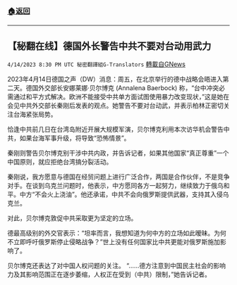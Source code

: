 ###  [:house:返回](README.md)
---


## 【秘翻在线】德国外长警告中共不要对台动用武力
`4/14/2023 8:30 PM UTC 秘密翻譯組G-Translators` [轉載自GNews](https://gnews.org/articles/1113780)

        
2023年4月14日德国之声（DW）消息：周五，在北京举行的德中战略会晤进入第二天。德国外交部长安娜莱娜·贝尔博克 (Annalena Baerbock) 称，“台中冲突必需通过和平方式解决。欧洲不能接受中共单方面试图使用暴力改变现状，”这是她在会见中共外交部长秦刚后发表的观点。她警告不要对台动武，并表示柏林正密切关注台海紧张局势。

恰逢中共前几日在台湾岛附近开展大规模军演，贝尔博克利用本次访华机会警告中共，如果台海军事升级，将导致“恐怖情景”。

秦刚则警告贝尔博克别干涉中共内政，并告诉记者，如果其他国家“真正尊重”一个中国原则，就应拒绝台湾搞分裂活动。

秦刚说，我方愿意与德国在经贸问题上进行广泛合作，两国是合作伙伴，不是竞争对手。在谈到乌克兰问题时，他表示，中方愿同各方一起努力，继续致力于俄乌和平。中方“不会火上浇油”。他还承诺，中共不会向俄罗斯提供武器，支持其入侵乌克兰。

对此，贝尔博克敦促中共采取更为坚定的立场。

德最高级别的外交官表示：“坦率而言，我想知道为何中方的立场如此暧昧。为何不立即呼吁俄罗斯停止侵略战争？”世上没有任何国家比中共更能对俄罗斯施加影响了。

贝尔博克还表达了对中国人权问题的关注。 “......德方注意到中国民主社会的影响力及其影响范围正在逐步萎缩，人权正在受到（中共）限制，”她告诉记者。

